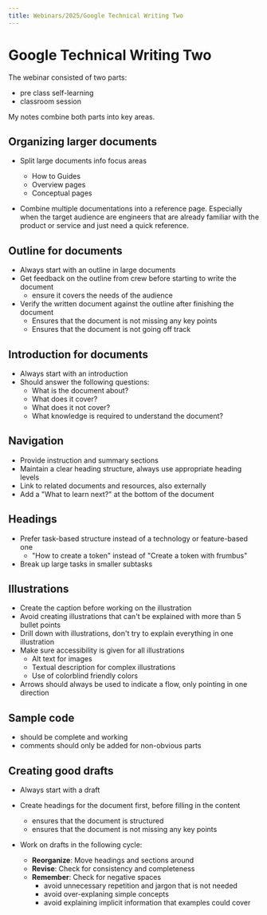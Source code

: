 ```yaml
---
title: Webinars/2025/Google Technical Writing Two
---
```


Google Technical Writing Two
===

The webinar consisted of two parts:

- pre class self-learning
- classroom session

My notes combine both parts into key areas.

## Organizing larger documents

- Split large documents info focus areas
    - How to Guides
    - Overview pages
    - Conceptual pages


- Combine multiple documentations into a reference page. Especially when the target audience are engineers that are
  already familiar
  with the product or service and just need a quick reference.

## Outline for documents

- Always start with an outline in large documents
- Get feedback on the outline from crew before starting to write the document
    - ensure it covers the needs of the audience
- Verify the written document against the outline after finishing the document
    - Ensures that the document is not missing any key points
    - Ensures that the document is not going off track

## Introduction for documents

- Always start with an introduction
- Should answer the following questions:
    - What is the document about?
    - What does it cover?
    - What does it not cover?
    - What knowledge is required to understand the document?

## Navigation

- Provide instruction and summary sections
- Maintain a clear heading structure, always use appropriate heading levels
- Link to related documents and resources, also externally
- Add a "What to learn next?" at the bottom of the document

## Headings

- Prefer task-based structure instead of a technology or feature-based one
    - "How to create a token" instead of "Create a token with frumbus"
- Break up large tasks in smaller subtasks

## Illustrations

- Create the caption before working on the illustration
- Avoid creating illustrations that can't be explained with more than 5 bullet points
- Drill down with illustrations, don't try to explain everything in one illustration
- Make sure accessibility is given for all illustrations
    - Alt text for images
    - Textual description for complex illustrations
    - Use of colorblind friendly colors
- Arrows should always be used to indicate a flow, only pointing in one direction

## Sample code

- should be complete and working
- comments should only be added for non-obvious parts

## Creating good drafts

- Always start with a draft


- Create headings for the document first, before filling in the content
  - ensures that the document is structured
  - ensures that the document is not missing any key points


- Work on drafts in the following cycle:
    - **Reorganize**: Move headings and sections around
    - **Revise**: Check for consistency and completeness
    - **Remember**: Check for negative spaces
        - avoid unnecessary repetition and jargon that is not needed
        - avoid over-explaning simple concepts
        - avoid explaining implicit information that examples could cover
